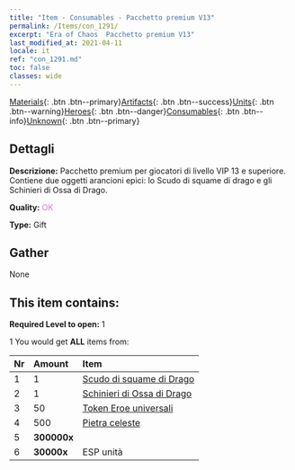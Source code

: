 ```yaml
---
title: "Item - Consumables - Pacchetto premium V13"
permalink: /Items/con_1291/
excerpt: "Era of Chaos  Pacchetto premium V13"
last_modified_at: 2021-04-11
locale: it
ref: "con_1291.md"
toc: false
classes: wide
---
```

 [Materials](/it/Items/){: .btn .btn--primary}[Artifacts](/it/Items/Artifacts/){: .btn .btn--success}[Units](/it/Items/Units/){: .btn .btn--warning}[Heroes](/it/Items/Heroes/){: .btn .btn--danger}[Consumables](/it/Items/Consumables/){: .btn .btn--info}[Unknown](/it/Items/Unknown/){: .btn .btn--primary}

## Dettagli
 **Descrizione:** Pacchetto premium per giocatori di livello VIP 13 e superiore. Contiene due oggetti arancioni epici: lo Scudo di squame di drago e gli Schinieri di Ossa di Drago.

 **Quality:** <span style="color: #DA70D6">OK</span>

 **Type:** Gift

## Gather

  None

## This item contains:

 **Required Level to open:** 1

 1 You would get **ALL** items  from:

  | Nr | Amount |     Item    |
  |:---|:-------|:------------|
  | 1 | 1 | [Scudo di squame di Drago](/it/Items/art_144/) | 
  | 2 | 1 | [Schinieri di Ossa di Drago](/it/Items/art_145/) | 
  | 3 | 50 | [Token Eroe universali](/it/Items/her_358/) | 
  | 4 | 500 | [Pietra celeste](/it/Items/art_188/) | 
  | 5 |  **300000x** | <i class="fas fa-coins"/> |  | 
  | 6 |  **30000x** | ESP unità |  | 
